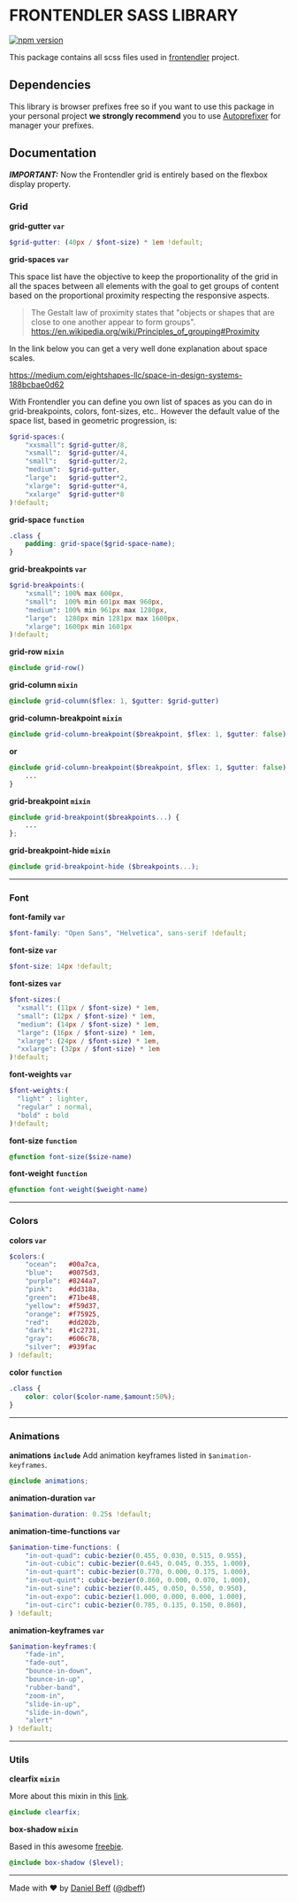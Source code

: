 # FRONTENDLER SASS LIBRARY

[![npm version](https://badge.fury.io/js/frontendler-sass.svg)](https://badge.fury.io/js/frontendler-sass)

This package contains all scss files used in [frontendler](http://frontendler.com.br) project.

## Dependencies

This library is browser prefixes free so if you want to use this package in your personal project **we strongly recommend** you to use [Autoprefixer](https://www.npmjs.com/package/gulp-autoprefixer) for manager your prefixes.

## Documentation

**_IMPORTANT:_** Now the Frontendler grid is entirely based on the flexbox display property.

### Grid

**grid-gutter `var`**

```scss
$grid-gutter: (40px / $font-size) * 1em !default;
```


**grid-spaces `var`**

This space list have the objective to keep the proportionality of the grid in all the spaces between all elements with the goal to get groups of content based on the proportional proximity respecting the responsive aspects.

> The Gestalt law of proximity states that "objects or shapes that are close to one another appear to form groups". <https://en.wikipedia.org/wiki/Principles_of_grouping#Proximity>

In the link below you can get a very well done explanation about space scales.

<https://medium.com/eightshapes-llc/space-in-design-systems-188bcbae0d62>


With Frontendler you can define you own list of spaces as you can do in grid-breakpoints, colors, font-sizes, etc..
However the default value of the space list, based in geometric progression, is:

```scss
$grid-spaces:(
    "xxsmall": $grid-gutter/8,
    "xsmall":  $grid-gutter/4,
    "small":   $grid-gutter/2,
    "medium":  $grid-gutter,
    "large":   $grid-gutter*2,
    "xlarge":  $grid-gutter*4,
    "xxlarge"  $grid-gutter*8
)!default;
```

**grid-space `function`**

```scss
.class {
    padding: grid-space($grid-space-name);
}
```

**grid-breakpoints `var`**

```scss
$grid-breakpoints:(
    "xsmall": 100% max 600px,
    "small":  100% min 601px max 960px,
    "medium": 100% min 961px max 1280px,
    "large":  1280px min 1281px max 1600px,
    "xlarge": 1600px min 1601px
)!default;
```

**grid-row `mixin`**

```scss
@include grid-row()
```

**grid-column `mixin`**

```scss
@include grid-column($flex: 1, $gutter: $grid-gutter)
```

**grid-column-breakpoint `mixin`**

```scss
@include grid-column-breakpoint($breakpoint, $flex: 1, $gutter: false)
```

**or**

```scss
@include grid-column-breakpoint($breakpoint, $flex: 1, $gutter: false) {
    ...
}
```

**grid-breakpoint `mixin`**

```scss
@include grid-breakpoint($breakpoints...) {
    ...
};
```

**grid-breakpoint-hide `mixin`**

```scss
@include grid-breakpoint-hide ($breakpoints...);
```

--------------------------------------------------------------------------------

### Font

**font-family `var`**

```scss
$font-family: "Open Sans", "Helvetica", sans-serif !default;
```

**font-size `var`**

```scss
$font-size: 14px !default;
```

**font-sizes `var`**

```scss
$font-sizes:(
  "xsmall": (11px / $font-size) * 1em,
  "small": (12px / $font-size) * 1em,
  "medium": (14px / $font-size) * 1em,
  "large": (16px / $font-size) * 1em,
  "xlarge": (24px / $font-size) * 1em,
  "xxlarge": (32px / $font-size) * 1em
)!default;
```

**font-weights `var`**

```scss
$font-weights:(
  "light" : lighter,
  "regular" : normal,
  "bold" : bold
)!default;
```

**font-size `function`**

```scss
@function font-size($size-name)
```

**font-weight `function`**

```scss
@function font-weight($weight-name)
```

--------------------------------------------------------------------------------

### Colors

**colors `var`**

```scss
$colors:(
    "ocean":   #00a7ca,
    "blue":    #0075d3,
    "purple":  #8244a7,
    "pink":    #dd318a,
    "green":   #71be48,
    "yellow":  #f59d37,
    "orange":  #f75925,
    "red":     #dd202b,
    "dark":    #1c2731,
    "gray":    #606c78,
    "silver":  #939fac
) !default;
```

**color `function`**

```scss
.class {
    color: color($color-name,$amount:50%);
}
```

--------------------------------------------------------------------------------

### Animations

**animations `include`** Add animation keyframes listed in `$animation-keyframes`.

```scss
@include animations;
```

**animation-duration `var`**

```scss
$animation-duration: 0.25s !default;
```

**animation-time-functions `var`**

```scss
$animation-time-functions: (
    "in-out-quad": cubic-bezier(0.455, 0.030, 0.515, 0.955),
    "in-out-cubic": cubic-bezier(0.645, 0.045, 0.355, 1.000),
    "in-out-quart": cubic-bezier(0.770, 0.000, 0.175, 1.000),
    "in-out-quint": cubic-bezier(0.860, 0.000, 0.070, 1.000),
    "in-out-sine": cubic-bezier(0.445, 0.050, 0.550, 0.950),
    "in-out-expo": cubic-bezier(1.000, 0.000, 0.000, 1.000),
    "in-out-circ": cubic-bezier(0.785, 0.135, 0.150, 0.860),
) !default;
```

**animation-keyframes `var`**

```scss
$animation-keyframes:(
    "fade-in",
    "fade-out",
    "bounce-in-down",
    "bounce-in-up",
    "rubber-band",
    "zoom-in",
    "slide-in-up",
    "slide-in-down",
    "alert"
) !default;
```

--------------------------------------------------------------------------------

### Utils

**clearfix `mixin`**

More about this mixin in this [link](http://cssmojo.com/latest_new_clearfix_so_far/).

```scss
@include clearfix;
```

**box-shadow `mixin`**

Based in this awesome [freebie](https://medium.com/@Florian/freebie-google-material-design-shadow-helper-2a0501295a2d).

```scss
@include box-shadow ($level);
```

--------------------------------------------------------------------------------

Made with ♥ by [Daniel Beff](http://www.danielbeff.com.br/) ([@dbeff](https://github.com/dbeff))

